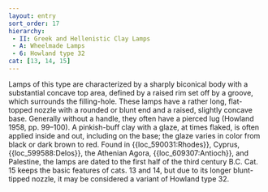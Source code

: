 ```yaml
---
layout: entry
sort_order: 17
hierarchy:
 - II: Greek and Hellenistic Clay Lamps
 - A: Wheelmade Lamps
 - 6: Howland type 32
cat: [13, 14, 15]
---
```


Lamps of this type are characterized by a sharply biconical body with a substantial concave top area, defined by a raised rim set off by a groove, which surrounds the filling-hole. These lamps have a rather long, flat-topped nozzle with a rounded or blunt end and a raised, slightly concave base. Generally without a handle, they often have a pierced lug (Howland 1958, pp. 99–100). A pinkish-buff clay with a glaze, at times flaked, is often applied inside and out, including on the base; the glaze varies in color from black or dark brown to red. Found in {{loc_590031:Rhodes}}, Cyprus, {{loc_599588:Delos}}, the Athenian Agora, {{loc_609307:Antioch}}, and Palestine, the lamps are dated to the first half of the third century B.C. Cat. 15 keeps the basic features of cats. 13 and 14, but due to its longer blunt-tipped nozzle, it may be considered a variant of Howland type 32.
